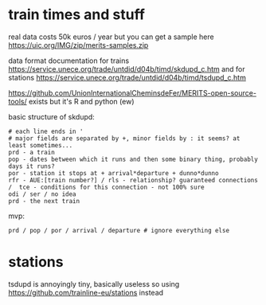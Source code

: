 # train times and stuff

real data costs 50k euros / year but you can get a sample here https://uic.org/IMG/zip/merits-samples.zip

data format documentation for trains https://service.unece.org/trade/untdid/d04b/timd/skdupd_c.htm and for stations https://service.unece.org/trade/untdid/d04b/timd/tsdupd_c.htm


https://github.com/UnionInternationalCheminsdeFer/MERITS-open-source-tools/ exists but it's R and python (ew)


basic structure of skdupd:

```
# each line ends in '
# major fields are separated by +, minor fields by : it seems? at least sometimes...
prd - a train
pop - dates between which it runs and then some binary thing, probably days it runs?
por - station it stops at + arrival*departure + dunno*dunno
rfr - AUE:[train number?] / rls - relationship? guaranteed connections /  tce - conditions for this connection - not 100% sure
odi / ser / no idea
prd - the next train
```

mvp:

```
prd / pop / por / arrival / departure # ignore everything else
```

# stations

tsdupd is annoyingly tiny, basically useless so using https://github.com/trainline-eu/stations instead
